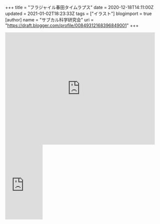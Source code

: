 +++
title = "フラジャイル春田タイムラプス"
date = 2020-12-18T14:11:00Z
updated = 2021-01-02T18:23:33Z
tags = ["イラスト"]
blogimport = true 
[author]
	name = "サブカル科学研究会"
	uri = "https://draft.blogger.com/profile/00849312168396849001"
+++

<iframe width="480" height="360" src="https://youtube.com/embed/vPbSEw_DHNs" frameborder="0"></iframe> <iframe style="width:120px;height:240px;" marginwidth="0" marginheight="0" scrolling="no" frameborder="0" src="https://rcm-fe.amazon-adsystem.com/e/cm?ref=qf_sp_asin_til&t=subculturesci-22&m=amazon&o=9&p=8&l=as1&IS1=1&detail=1&asins=4065188881&linkId=e44fc9eb857f4b634fb9efe005b22e88&bc1=ffffff&lt1=_top&fc1=333333&lc1=0066c0&bg1=ffffff&f=ifr">    </iframe>
